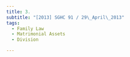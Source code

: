 ```yaml
---
title: 3. 
subtitle: "[2013] SGHC 91 / 29\_April\_2013"
tags:
  - Family Law
  - Matrimonial Assets
  - Division

---
```


